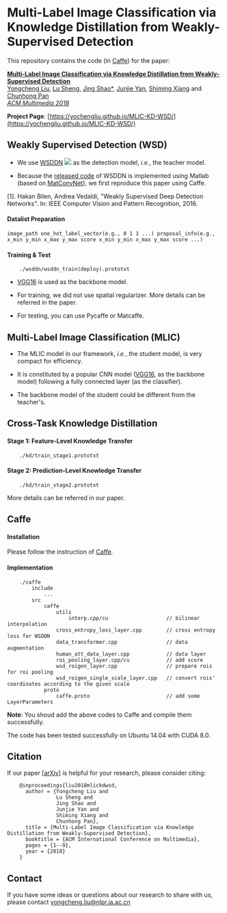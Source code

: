 Multi-Label Image Classification via Knowledge Distillation from Weakly-Supervised Detection    
===
This repository contains the code (in [Caffe](https://github.com/BVLC/caffe)) for the paper:

[__Multi-Label Image Classification via Knowledge Distillation from Weakly-Supervised Detection__](https://arxiv.org/abs/1809.05884)
<br>
[Yongcheng Liu](mailto:yongcheng.liu@nlpr.ia.ac.cn), [Lu Sheng](http://www.ee.cuhk.edu.hk/~lsheng/), [Jing Shao*](http://www.ee.cuhk.edu.hk/~jshao/), [Junjie Yan](http://www.cbsr.ia.ac.cn/users/jjyan/main.htm), [Shiming Xiang](http://www.escience.cn/people/smxiang) and [Chunhong Pan](http://people.ucas.ac.cn/~0005314)
<br>
[_ACM Multimedia 2018_](http://www.acmmm.org/2018/)

__Project Page__: [https://yochengliu.github.io/MLIC-KD-WSD/](https://yochengliu.github.io/MLIC-KD-WSD/)

## Weakly Supervised Detection (WSD)
 
- We use [WSDDN](https://www.cv-foundation.org/openaccess/content_cvpr_2016/papers/Bilen_Weakly_Supervised_Deep_CVPR_2016_paper.pdf) ![](http://latex.codecogs.com/gif.latex?^{[1]}) as the detection model, *i.e.*, the teacher model. 

- Because the [released code](https://github.com/hbilen/WSDDN) of WSDDN is implemented using Matlab (based on [MatConvNet](http://www.vlfeat.org/matconvnet/)), we first reproduce this paper using Caffe.

[1]. Hakan Bilen, Andrea Vedaldi, "Weakly Supervised Deep Detection Networks". In: IEEE Computer Vision and Pattern Recognition, 2016.

#### Datalist Preparation

    image_path one_hot_label_vector(e.g., 0 1 1 ...) proposal_info(e.g., x_min y_min x_max y_max score x_min y_min x_max y_max score ...)

#### Training & Test

        ./wsddn/wsddn_train(deploy).prototxt
    
- [VGG16](http://www.robots.ox.ac.uk/~vgg/research/very_deep/) is used as the backbone model.

- For training, we did not use spatial regularizer. More details can be referred in the paper.

- For testing, you can use Pycaffe or Matcaffe.

## Multi-Label Image Classification (MLIC)
   
- The MLIC model in our framework, *i.e.*, the student model, is very compact for efficiency.

- It is constituted by a popular CNN model ([VGG16](http://www.robots.ox.ac.uk/~vgg/research/very_deep/), as the backbone model) following a fully connected layer (as the classifier).

- The backbone model of the student could be different from the teacher's.

## Cross-Task Knowledge Distillation

#### Stage 1: Feature-Level Knowledge Transfer

        ./kd/train_stage1.prototxt

#### Stage 2: Prediction-Level Knowledge Transfer

        ./kd/train_stage2.prototxt

More details can be referred in our paper.

## Caffe

#### Installation

Please follow the instruction of [Caffe](https://github.com/BVLC/caffe).

#### Implementation
        ./caffe
            include
                ...
            src
                caffe
                    utils
                        interp.cpp/cu                   // bilinear interpolation
                    cross_entropy_loss_layer.cpp        // cross entropy loss for WSDDN
                    data_transformer.cpp                // data augmentation
                    human_att_data_layer.cpp            // data layer
                    roi_pooling_layer.cpp/cu            // add score
                    wsd_roigen_layer.cpp                // prepare rois for roi pooling
                    wsd_roigen_single_scale_layer.cpp   // convert rois' coordinates according to the given scale
                proto
                    caffe.proto                         // add some LayerParameters 

__Note__: You shoud add the above codes to Caffe and compile them successfully.

The code has been tested successfully on Ubuntu 14.04 with CUDA 8.0.    

## Citation

If our paper [[arXiv](https://arxiv.org/abs/1809.05884)] is helpful for your research, please consider citing:   

        @inproceedings{liu2018mlickdwsd,   
          author = {Yongcheng Liu and    
                    Lu Sheng and    
                    Jing Shao and   
                    Junjie Yan and   
                    Shiming Xiang and   
                    Chunhong Pan},   
          title = {Multi-Label Image Classification via Knowledge Distillation from Weakly-Supervised Detection},   
          booktitle = {ACM International Conference on Multimedia},    
          pages = {1--9},  
          year = {2018}   
        }   

## Contact

If you have some ideas or questions about our research to share with us, please contact <yongcheng.liu@nlpr.ia.ac.cn>
